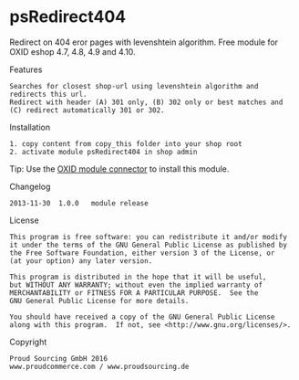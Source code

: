 psRedirect404
=========

Redirect on 404 eror pages with levenshtein algorithm.
Free module for OXID eshop 4.7, 4.8, 4.9 and 4.10.

Features

	Searches for closest shop-url using levenshtein algorithm and redirects this url.
	Redirect with header (A) 301 only, (B) 302 only or best matches and (C) redirect automatically 301 or 302.

Installation

	1. copy content from copy_this folder into your shop root
	2. activate module psRedirect404 in shop admin

Tip: Use the [OXID module connector](https://github.com/OXIDprojects/OXID-Module-Connector) to install this module.

Changelog

	2013-11-30	1.0.0	module release
	
License

    This program is free software: you can redistribute it and/or modify
    it under the terms of the GNU General Public License as published by
    the Free Software Foundation, either version 3 of the License, or
    (at your option) any later version.

    This program is distributed in the hope that it will be useful,
    but WITHOUT ANY WARRANTY; without even the implied warranty of
    MERCHANTABILITY or FITNESS FOR A PARTICULAR PURPOSE.  See the
    GNU General Public License for more details.

    You should have received a copy of the GNU General Public License
    along with this program.  If not, see <http://www.gnu.org/licenses/>.
    

Copyright

	Proud Sourcing GmbH 2016
	www.proudcommerce.com / www.proudsourcing.de
